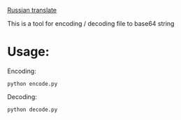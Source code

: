 [Russian translate](./README_russian.md)

This is a tool for encoding / decoding file to base64 string

# Usage:
Encoding:
  ```
python encode.py
```
Decoding:
  ```
python decode.py
```
